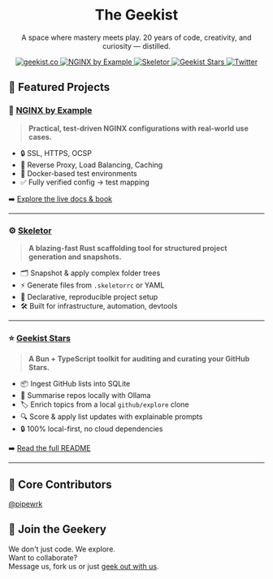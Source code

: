 <h1 align="center">The Geekist</h1>
<p align="center">
A space where mastery meets play. 20 years of code, creativity, and curiosity — distilled.
</p>

<p align="center">
  <a href="https://geekist.co">
    <img src="https://img.shields.io/badge/geekist.co-online-brightgreen?style=flat-square" alt="geekist.co">
  </a>
  <a href="https://github.com/theGeekist/nginx-by-example">
    <img src="https://img.shields.io/github/stars/theGeekist/nginx-by-example?label=NGINX%20by%20Example&style=flat-square" alt="NGINX by Example">
  </a>
  <a href="https://github.com/theGeekist/skeletor">
    <img src="https://img.shields.io/github/stars/theGeekist/skeletor?label=Skeletor&style=flat-square" alt="Skeletor">
  </a>
  <a href="https://github.com/theGeekist/stars">
    <img src="https://img.shields.io/github/stars/theGeekist/stars?label=Geekist%20Stars&style=flat-square" alt="Geekist Stars">
  </a>
  <a href="https://x.com/theGeekist">
    <img src="https://img.shields.io/badge/Twitter-%40theGeekist-1DA1F2?style=flat-square" alt="Twitter">
  </a>
</p>

## 🧩 Featured Projects

### 📘 [NGINX by Example](https://github.com/theGeekist/nginx-by-example)
> **Practical, test-driven NGINX configurations with real-world use cases.**

- 🔒 SSL, HTTPS, OCSP  
- 🚀 Reverse Proxy, Load Balancing, Caching  
- 🐳 Docker-based test environments  
- ✅ Fully verified config → test mapping  

➡️ [Explore the live docs & book](https://geekist.co/nginx-by-example)

---

### ⚙️ [Skeletor](https://github.com/theGeekist/skeletor)
> **A blazing-fast Rust scaffolding tool for structured project generation and snapshots.**

- 🗂 Snapshot & apply complex folder trees  
- ⚡ Generate files from `.skeletorrc` or YAML  
- 🔁 Declarative, reproducible project setup  
- 🛠 Built for infrastructure, automation, devtools  

---

### ⭐ [Geekist Stars](https://github.com/theGeekist/stars)
> **A Bun + TypeScript toolkit for auditing and curating your GitHub Stars.**

- 📦 Ingest GitHub lists into SQLite  
- 📝 Summarise repos locally with Ollama  
- 🏷️ Enrich topics from a local `github/explore` clone  
- 🔍 Score & apply list updates with explainable prompts  
- 🔒 100% local-first, no cloud dependencies  

➡️ [Read the full README](https://github.com/theGeekist/stars)

---

## 👥 Core Contributors

[@pipewrk](https://github.com/pipewrk)

## 📣 Join the Geekery

We don't just code. We explore.  
Want to collaborate?  
Message us, fork us or just [geek out with us](https://geekist.co/subscribe).
